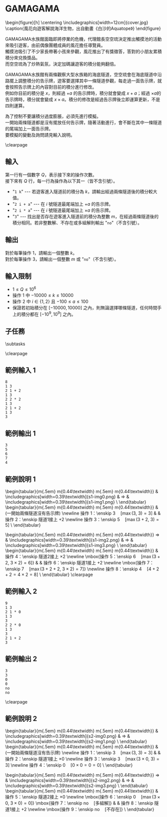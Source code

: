 # GAMAGAMA

\begin{figure}[h]
\centering
\includegraphics[width=12cm]{cover.jpg}
\caption{風花向遊客解說海洋生物，出自動畫《白沙的Aquatope》}
\end{figure}

GAMAGAMA水族館面臨即將停業的危機，代理館長空空琉決定推出觸摸池的活動來吸引遊客，由前偶像團體成員的風花擔任導覽員。  
觸摸池吸引了不少家長帶著小孩來參觀，風花推出了有獎徵答，答對的小朋友累積積分來兌換獎品。  
而空空琉為了炒熱氣氛，決定加碼讓遊客的積分能夠翻倍。  

GAMAGAMA水族館有兩條觀察大型水族箱的海底隧道，空空琉會在海底隧道中沿路擺上調整積分的告示牌，遊客要選擇其中一條隧道參觀，每走過一面告示牌，就會按照告示牌上的內容對目前的積分進行修改。  
例如你目前的積分是 $x$，則經過 $+a$ 的告示牌時，積分就會變成 $x+a$；經過 $\times a$的告示牌時，積分就會變成 $x \times a$。積分的修改是經過告示牌後立即運算更新，不是四則運算。  

為了控制不要讓積分過度膨脹，必須先進行模擬。  
一開始兩條隧道都是沒有擺放任何告示牌，隨著活動進行，會不斷在其中一條隧道的尾端加上一面告示牌。  
要模擬的變動及詢問請見輸入說明。  

\clearpage

## 輸入
第一行有一個數字 $Q$，表示接下來的操作次數。  
接下來有 $Q$ 行，每一行為操作為以下其一（皆不含引號）。  

 - "`1 k`" --- 若遊客進入隧道前的積分為 $k$，請輸出經過兩條隧道後的積分較大值。
 - "`2 i + a`" --- 在 $i$ 號隧道最尾端加上 $+a$ 的告示牌。
 - "`2 i * a`" --- 在 $i$ 號隧道最尾端加上 $\times a$ 的告示牌。
 - "`3`" --- 找出是否存在遊客進入隧道前的積分為整數 $m$，在經過兩條隧道後的積分相同。若非整數解、不存在或多組解則輸出 "`no`"（不含引號）。

## 輸出
對於每筆操作 $1$，請輸出一個整數 $k$。  
對於每筆操作 $3$，請輸出一個整數 $m$ 或 "`no`"（不含引號）。  

## 輸入限制
 - $1 \leq Q \leq 10^6$
 - 操作 $1$ 中 $-10000 \leq k \leq 10000$
 - 操作 $2$ 中 $i \in \{1, 2\}$ 且 $-100 \leq a \leq 100$
 - 保證若初始積分在 $[-10000, 10000]$ 之內，則無論選擇哪條隧道，任何時間手上的積分都在 $[-10^9, 10^9]$ 之內。

## 子任務
\subtasks

\clearpage

## 範例輸入 1
```
8
1 3
2 1 + 2
1 3
2 2 * 2
1 3
2 1 + 2
1 3
3
```

## 範例輸出 1
```
3
5
6
7
4
```

## 範例說明 1
\begin{tabular}{m{.5em} m{0.44\textwidth} m{.5em} m{0.44\textwidth}}
	&
	\includegraphics[width=0.39\textwidth]{s1-img0.png} &
	$\Rightarrow$ &
	\includegraphics[width=0.39\textwidth]{s1-img1.png} \\
\end{tabular}
\begin{tabular}{m{.5em} m{0.44\textwidth} m{.5em} m{0.44\textwidth}}
	&
	(一開始兩條隧道沒有告示牌) \newline
	操作 1：\enskip $3\quad[\max(3,\ 3) = 3]$
	&
	&
	操作 2：\enskip 隧道1接上 $+ 2$ \newline
	操作 3：\enskip $5\quad[\max(3+2,\ 3) = 5]$
	\\
\end{tabular}

\begin{tabular}{m{.5em} m{0.44\textwidth} m{.5em} m{0.44\textwidth}}
	$\Rightarrow$ &
	\includegraphics[width=0.39\textwidth]{s1-img2.png} &
	$\Rightarrow$ &
	\includegraphics[width=0.39\textwidth]{s1-img3.png} \\
\end{tabular}
\begin{tabular}{m{.5em} m{0.44\textwidth} m{.5em} m{0.44\textwidth}}
	&
	操作 4：\enskip 隧道2接上 $\times 2$ \newline
	\mbox{操作 5：\enskip $6\quad[\max(3+2,\ 3 \times 2) = 6]$}
	&
	&
	操作 6：\enskip 隧道1接上 $+ 2$ \newline
	\mbox{操作 7：\enskip $7\quad[\max(3+2+2,\ 3 \times 2) = 7]$} \newline
	操作 8：\enskip $4\quad[4+2+2 = 4 \times 2 = 8]$
	\\
\end{tabular}
\clearpage

## 範例輸入 2
```
9
1 3
2 1 * 0
1 3
3
2 2 * 0
1 3
3
2 1 + 2
3
```

## 範例輸出 2
```
3
3
0
0
no
no
```

\clearpage

## 範例說明 2
\begin{tabular}{m{.5em} m{0.44\textwidth} m{.5em} m{0.44\textwidth}}
	&
	\includegraphics[width=0.39\textwidth]{s2-img0.png} &
	$\Rightarrow$ &
	\includegraphics[width=0.39\textwidth]{s2-img1.png} \\
\end{tabular}
\begin{tabular}{m{.5em} m{0.44\textwidth} m{.5em} m{0.44\textwidth}}
	&
	(一開始兩條隧道沒有告示牌) \newline
	操作 1：\enskip $3\quad[\max(3,\ 3) = 3]$
	&
	&
	操作 2：\enskip 隧道1接上 $\times 0$ \newline
	操作 3：\enskip $3\quad[\max(3 \times 0,\ 3) = 3]$ \newline
	操作 4：\enskip $0\quad[0 \times 0 = 0 = 0]$
	\\
\end{tabular}

\begin{tabular}{m{.5em} m{0.44\textwidth} m{.5em} m{0.44\textwidth}}
	$\Rightarrow$ &
	\includegraphics[width=0.39\textwidth]{s2-img2.png} &
	$\Rightarrow$ &
	\includegraphics[width=0.39\textwidth]{s2-img3.png} \\
\end{tabular}
\begin{tabular}{m{.5em} m{0.44\textwidth} m{.5em} m{0.44\textwidth}}
	&
	操作 5：\enskip 隧道2接上 $\times 0$ \newline
	\mbox{操作 6：\enskip $0\quad[\max(3 \times 0,\ 3 \times 0) = 0]$}
	\mbox{操作 7：\enskip $\text{no}\quad[\text{多組解}]$}
	&
	&
	操作 8：\enskip 隧道1接上 $+ 2$ \newline
	\mbox{操作 9：\enskip $\text{no}\quad[\text{不存在}]$}
	\\
\end{tabular}
